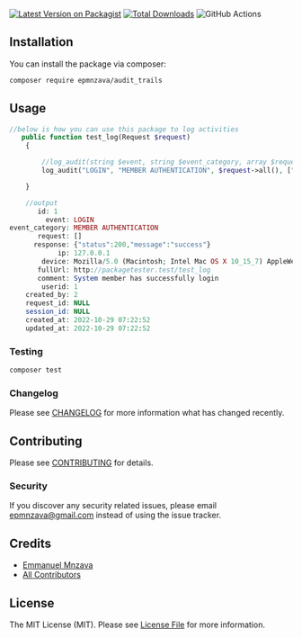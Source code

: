 [![Latest Version on Packagist](https://img.shields.io/packagist/v/epmnzava/audit_trails.svg?style=flat-square)](https://packagist.org/packages/epmnzava/audit_trails)
[![Total Downloads](https://img.shields.io/packagist/dt/epmnzava/audit_trails.svg?style=flat-square)](https://packagist.org/packages/epmnzava/audit_trails)
![GitHub Actions](https://github.com/epmnzava/audit_trails/actions/workflows/main.yml/badge.svg)

## Installation

You can install the package via composer:

```bash
composer require epmnzava/audit_trails
```

## Usage

```php
//below is how you can use this package to log activities
   public function test_log(Request $request)
    {

        //log_audit(string $event, string $event_category, array $request, array $response, string $ip, string $fullUrl, string $device, string $comment,  $userid = null,$createdby=null $request_id = null, $session_id = null)
        log_audit("LOGIN", "MEMBER AUTHENTICATION", $request->all(), ["status" => 200, "message" => "success"], $request->ip(), $request->fullUrl(), $request->userAgent(), "System member has successfully login", 1,2 null, null);

    }

    //output
       id: 1
         event: LOGIN
event_category: MEMBER AUTHENTICATION
       request: []
      response: {"status":200,"message":"success"}
            ip: 127.0.0.1
        device: Mozilla/5.0 (Macintosh; Intel Mac OS X 10_15_7) AppleWebKit/537.36 (KHTML, like Gecko) Chrome/106.0.0.0 Safari/537.36
       fullUrl: http://packagetester.test/test_log
       comment: System member has successfully login
        userid: 1
    created_by: 2
    request_id: NULL
    session_id: NULL
    created_at: 2022-10-29 07:22:52
    updated_at: 2022-10-29 07:22:52
```

### Testing

```bash
composer test
```

### Changelog

Please see [CHANGELOG](CHANGELOG.md) for more information what has changed recently.

## Contributing

Please see [CONTRIBUTING](CONTRIBUTING.md) for details.

### Security

If you discover any security related issues, please email epmnzava@gmail.com instead of using the issue tracker.

## Credits

- [Emmanuel Mnzava](https://github.com/epmnzava)
- [All Contributors](../../contributors)

## License

The MIT License (MIT). Please see [License File](LICENSE.md) for more information.
